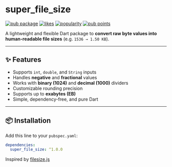 # super_file_size

[![pub package](https://img.shields.io/pub/v/super_file_size.svg)](https://pub.dev/packages/super_file_size)
[![likes](https://img.shields.io/pub/likes/super_file_size)](https://pub.dev/packages/super_file_size/score)
[![popularity](https://img.shields.io/pub/popularity/super_file_size)](https://pub.dev/packages/super_file_size/score)
[![pub points](https://img.shields.io/pub/points/super_file_size)](https://pub.dev/packages/super_file_size/score)

A lightweight and flexible Dart package to **convert raw byte values into human-readable file sizes** (e.g. `1536 → 1.50 KB`).

---

## ✨ Features

- Supports `int`, `double`, and `String` inputs
- Handles **negative** and **fractional** values
- Works with **binary (1024)** and **decimal (1000)** dividers
- Customizable rounding precision
- Supports up to **exabytes (EB)**
- Simple, dependency-free, and pure Dart

---

## 📦 Installation

Add this line to your `pubspec.yaml`:

```yaml
dependencies:
  super_file_size: ^1.0.0
```

Inspired by [filesize.js](https://github.com/avoidwork/filesize.js "filesize.js")
